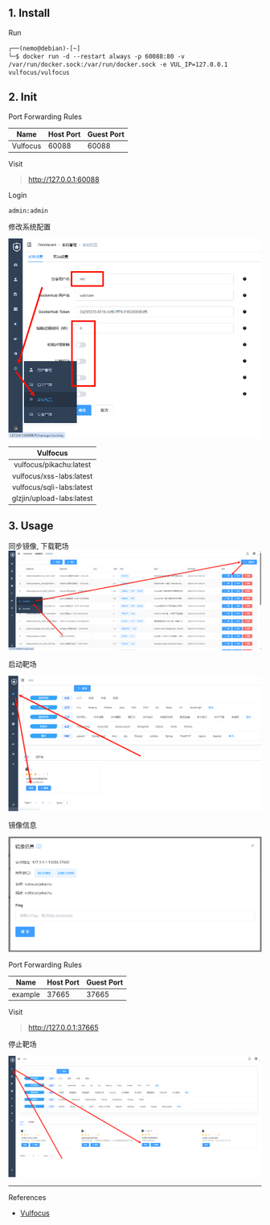 ## 1. Install

Run

```
┌──(nemo@debian)-[~]
└─$ docker run -d --restart always -p 60088:80 -v /var/run/docker.sock:/var/run/docker.sock -e VUL_IP=127.0.0.1 vulfocus/vulfocus
```

## 2. Init

Port Forwarding Rules

| Name     | Host Port | Guest Port |
| -------- | --------- | ---------- |
| Vulfocus | 60088     | 60088      |

Visit

> http://127.0.0.1:60088

Login

```
admin:admin
```

修改系统配置

![修改系统配置](./../../../../../images/vulfocus/%E4%BF%AE%E6%94%B9%E7%B3%BB%E7%BB%9F%E9%85%8D%E7%BD%AE.png)

|         Vulfocus          |
| :-----------------------: |
|  vulfocus/pikachu:latest  |
| vulfocus/xss-labs:latest  |
| vulfocus/sqli-labs:latest |
| glzjin/upload-labs:latest |

## 3. Usage

同步镜像, 下载靶场
![同步镜像, 下载靶场](./../../../../../images/vulfocus/%E5%90%8C%E6%AD%A5%E9%95%9C%E5%83%8F,%20%E4%B8%8B%E8%BD%BD%E9%9D%B6%E5%9C%BA.png)

启动靶场

![启动靶场](./../../../../../images/vulfocus/%E5%90%AF%E5%8A%A8%E9%9D%B6%E5%9C%BA.png)

镜像信息

![镜像信息](./../../../../../images/vulfocus/%E9%95%9C%E5%83%8F%E4%BF%A1%E6%81%AF.png)

Port Forwarding Rules

| Name    | Host Port | Guest Port |
| ------- | --------- | ---------- |
| example | 37665     | 37665      |

Visit

> http://127.0.0.1:37665

停止靶场

![停止靶场](./../../../../../images/vulfocus/%E5%81%9C%E6%AD%A2%E9%9D%B6%E5%9C%BA.png)

---

References

- [Vulfocus](https://fofapro.github.io/vulfocus/#/)

